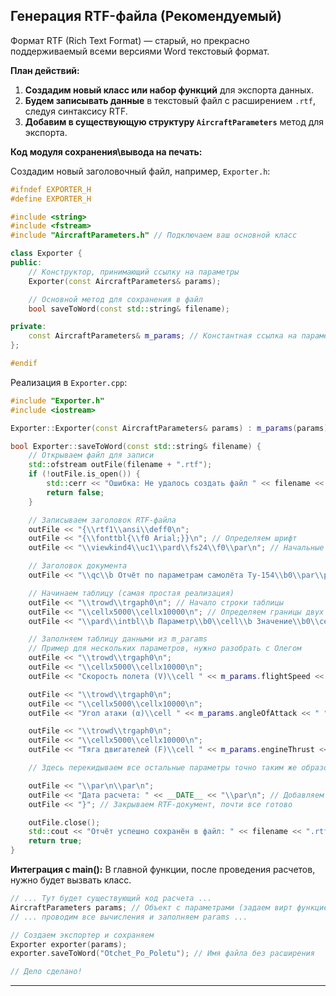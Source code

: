 ## Генерация RTF-файла (Рекомендуемый)

Формат RTF (Rich Text Format) — старый, но прекрасно поддерживаемый всеми версиями Word текстовый формат.

**План действий:**

1.  **Создадим новый класс или набор функций** для экспорта данных.
2.  **Будем записывать данные** в текстовый файл с расширением `.rtf`, следуя синтаксису RTF.
3.  **Добавим в существующую структуру `AircraftParameters`** метод для экспорта.

**Код модуля сохранения\вывода на печать:**

Создадим новый заголовочный файл, например, `Exporter.h`:

```cpp
#ifndef EXPORTER_H
#define EXPORTER_H

#include <string>
#include <fstream>
#include "AircraftParameters.h" // Подключаем ваш основной класс

class Exporter {
public:
    // Конструктор, принимающий ссылку на параметры
    Exporter(const AircraftParameters& params);

    // Основной метод для сохранения в файл
    bool saveToWord(const std::string& filename);

private:
    const AircraftParameters& m_params; // Константная ссылка на параметры
};

#endif
```

Реализация в `Exporter.cpp`:

```cpp
#include "Exporter.h"
#include <iostream>

Exporter::Exporter(const AircraftParameters& params) : m_params(params) {}

bool Exporter::saveToWord(const std::string& filename) {
    // Открываем файл для записи
    std::ofstream outFile(filename + ".rtf");
    if (!outFile.is_open()) {
        std::cerr << "Ошибка: Не удалось создать файл " << filename << ".rtf" << std::endl;
        return false;
    }

    // Записываем заголовок RTF-файла
    outFile << "{\\rtf1\\ansi\\deff0\n";
    outFile << "{\\fonttbl{\\f0 Arial;}}\n"; // Определяем шрифт
    outFile << "\\viewkind4\\uc1\\pard\\fs24\\f0\\par\n"; // Начальные настройки документа

    // Заголовок документа
    outFile << "\\qc\\b Отчёт по параметрам самолёта Ту-154\\b0\\par\\par\n";

    // Начинаем таблицу (самая простая реализация)
    outFile << "\\trowd\\trgaph0\n"; // Начало строки таблицы
    outFile << "\\cellx5000\\cellx10000\n"; // Определяем границы двух ячеек (в twips)
    outFile << "\\pard\\intbl\\b Параметр\\b0\\cell\\b Значение\\b0\\cell\\pard\\intbl\\row\\par\n"; // Заголовки столбцов

    // Заполняем таблицу данными из m_params
    // Пример для нескольких параметров, нужно разобрать с Олегом
    outFile << "\\trowd\\trgaph0\n";
    outFile << "\\cellx5000\\cellx10000\n";
    outFile << "Скорость полета (V)\\cell " << m_params.flightSpeed << " км/ч\\cell\\row\\par\n";

    outFile << "\\trowd\\trgaph0\n";
    outFile << "\\cellx5000\\cellx10000\n";
    outFile << "Угол атаки (α)\\cell " << m_params.angleOfAttack << " °\\cell\\row\\par\n";

    outFile << "\\trowd\\trgaph0\n";
    outFile << "\\cellx5000\\cellx10000\n";
    outFile << "Тяга двигателей (F)\\cell " << m_params.engineThrust << " кН\\cell\\row\\par\n";

    // Здесь перекидываем все остальные параметры точно таким же образом

    outFile << "\\par\n\\par\n";
    outFile << "Дата расчета: " << __DATE__ << "\\par\n"; // Добавляем дату
    outFile << "}"; // Закрываем RTF-документ, почти все готово

    outFile.close();
    std::cout << "Отчёт успешно сохранён в файл: " << filename << ".rtf" << std::endl;
    return true;
}
```

**Интеграция с main():**
В главной функции, после проведения расчетов, нужно будет вызвать класс.

```cpp
// ... Тут будет существующий код расчета ...
AircraftParameters params; // Объект с параметрами (задаем вирт функцией)
// ... проводим все вычисления и заполняем params ...

// Создаем экспортер и сохраняем
Exporter exporter(params);
exporter.saveToWord("Otchet_Po_Poletu"); // Имя файла без расширения

// Дело сделано!
```

---

